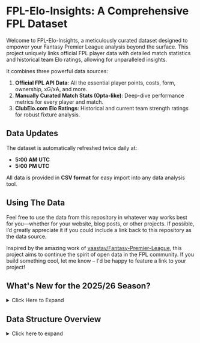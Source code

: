 # FPL-Elo-Insights: A Comprehensive FPL Dataset

Welcome to FPL-Elo-Insights, a meticulously curated dataset designed to empower your Fantasy Premier League analysis beyond the surface. This project uniquely links official FPL player data with detailed match statistics and historical team Elo ratings, allowing for unparalleled insights.

It combines three powerful data sources:
1.  **Official FPL API Data**: All the essential player points, costs, form, ownership, xG/xA, and more.
2.  **Manually Curated Match Stats (Opta-like)**: Deep-dive performance metrics for every player and match.
3.  **ClubElo.com Elo Ratings**: Historical and current team strength ratings for robust fixture analysis.

## Data Updates

The dataset is automatically refreshed twice daily at:
- **5:00 AM UTC**
- **5:00 PM UTC**

All data is provided in **CSV format** for easy import into any data analysis tool.

## Using The Data
Feel free to use the data from this repository in whatever way works best for you—whether for your website, blog posts, or other projects. If possible, I’d greatly appreciate it if you could include a link back to this repository as the data source.

Inspired by the amazing work of [vaastav/Fantasy-Premier-League](https://github.com/vaastav/Fantasy-Premier-League), this project aims to continue the spirit of open data in the FPL community. If you build something cool, let me know – I'd be happy to feature a link to your project!
</details>

## What's New for the 2025/26 Season?

<details>
<summary>Click Here to Expand</summary>

## player_gameweek_stats 
This table is auto-generated to provide discrete, analysis-ready stats for a single gameweek. It solves the problem of cumulative data in the playerstats table.
For example, the goals_scored column in this file shows the goals a player scored only in that gameweek, not their season total. It is the recommended source for analyzing week-by-week player performance.
It contains three types of data:
Calculated Performance Stats: Columns like goals_scored, assists, bonus, bps, minutes, etc., are calculated by subtracting the previous gameweek's total from the current one.
Gameweek-Specific Stats: Columns like event_points are taken directly as they already represent the single gameweek.
Snapshot Stats: Columns like now_cost, selected_by_percent, and form represent the player's status at the deadline of that gameweek.
This file uses the same column structure as playerstats for consistency.
Links:
id links to the player_id in the players table.

This season, FPL-Elo-Insights is taking a massive leap forward, pushing beyond what inspired this project to deliver an even richer analytical experience.

### 🏆 Expanded Tournament Coverage Synced to FPL Players
This is the big one! The dataset now includes data from all major competitions, including **pre-season friendlies (which are spotty at best), domestic cups (FA Cup, League Cup), and all European competitions (Champions League, Europa League, Conference League).**

Crucially, this vast new data is directly linked to your FPL player IDs, allowing you to seamlessly track how players perform across all competitions and see how it might impact their FPL potential. No more guessing how pre-season form or European fatigue could influence your picks!

### 🛡️ Enhanced Defensive & Midfield Metrics (CBIT)
Following the new FPL rules that reward defensive contributions, I've integrated **Clearances, Blocks, Interceptions, and Tackles (CBIT)** for every player in every match. This means you can now:
*   Identify defensive gems who might rack up points under the new FPL rules.
*   Analyze how effectively players contribute defensively beyond just clean sheets.
*   Spot differentials in midfield and defense who excel in these often-overlooked areas.

### 📂 New & Improved Data Structure
The data is now organized into a more intuitive structure to make analysis easier than ever. You can access data sliced in different ways depending on your needs.

</details>

## Data Structure Overview
<details>
<summary>Click here to expand</summary>

The data for each season is organized within a dedicated directory, such as `data/2025-2026/`. The structure is designed to provide both high-level summaries and granular, point-in-time snapshots.

### 1. Master Files (Season-Level Data)

These files are located at the root of the season's directory (e.g., `data/2025-2026/`) and contain the most current, aggregated data for the entire season.

*   **Location**: `/data/{season}/`
*   **Description**: The primary, always-up-to-date data files.
*   **Files**:
    *   `players.csv`: A comprehensive list of all players for the season.
    *   `teams.csv`: Details for all teams participating in the season.
    *   `playerstats.csv`: Aggregated season-total statistics for every player.
    *   `gameweek_summaries.csv`: A summary of key events and data for each gameweek.

### 2. By Gameweek (Gameweek-Specific Snapshots)

This directory contains snapshots of the data as it appeared at the end of each specific gameweek. This is useful for historical analysis or replaying a specific point in the season.

*   **Location**: `/data/{season}/By Gameweek/GW{x}/`
*   **Description**: A complete data snapshot for a given gameweek (`GW`).
*   **Files**:
    *   `fixtures.csv`: All scheduled fixtures relevant to that gameweek.
    *   `matches.csv`: Detailed results and data for all matches played up to that gameweek.
    *   `players.csv`: The state of the players list at the end of the gameweek.
    *   `teams.csv`: The state of the teams list at the end of the gameweek.
    *   `playerstats.csv`: Cumulative player statistics up to that gameweek.
    *   `playermatchstats.csv`: Individual player performance for each match within that gameweek.
    *   `player_gameweek_stats.csv`: A summary of each player's performance specifically for that gameweek.

### 3. By Tournament (Tournament-Specific Data)

This section isolates the data for each individual tournament, providing a self-contained view of all relevant matches, players, and stats for that competition.

*   **Location**: `/data/{season}/By Tournament/{tournament_name}/GW{x}/`
*   **Description**: Data filtered to include only information relevant to a specific tournament (e.g., `Premier League`, `EFL Cup`). The data is further organized by the gameweek in which the tournament's matches occurred.
*   **Files**: The file structure within each tournament's gameweek folder is identical to the main "By Gameweek" snapshots, but it only contains data related to that specific tournament.

## Data Tables Explained

<details>
<summary>Click Here to Expand</summary>

### `matches`

This table contains comprehensive match-level data for all **finished** games.

*   `gameweek`: The gameweek of the match.
*   `kickoff_time`: The date and time of the match kickoff.
*   `home_team`, `away_team`: IDs of the home and away teams (referencing the `teams` table).
*   `home_team_elo`, `away_team_elo`: Elo ratings of the home and away teams at the time of the match.
*   `home_score`, `away_score`: The final score of the match.
*   `finished`: Boolean indicating whether the match has finished.
*   `match_id`: A unique identifier for each match.
*   `home_possession`, `away_possession`: Percentage of possession for each team.
*   `home_expected_goals_xg`, `away_expected_goals_xg`: Expected goals for each team.
*   `home_total_shots`, `away_total_shots`: Total shots taken by each team.
*   `home_shots_on_target`, `away_shots_on_target`: Shots on target for each team.
*   `home_big_chances`, `away_big_chances`: Big chances created by each team.
*   `home_big_chances_missed`, `away_big_chances_missed`: Big chances missed by each team.
*   `home_accurate_passes`, `away_accurate_passes`: Number of accurate passes for each team.
*   `home_accurate_passes_pct`, `away_accurate_passes_pct`: Percentage of accurate passes for each team.
*   `home_fouls_committed`, `away_fouls_committed`: Fouls committed by each team.
*   `home_corners`, `away_corners`: Corners won by each team.
*   `home_xg_open_play`, `away_xg_open_play`: Expected goals from open play for each team.
*   `home_xg_set_play`, `away_xg_set_play`: Expected goals from set plays for each team.
*   `home_non_penalty_xg`, `away_non_penalty_xg`: Non-penalty expected goals for each team.
*   `home_xg_on_target_xgot`, `away_xg_on_target_xgot`: Expected goals on target for each team.
*   `home_shots_off_target`, `away_shots_off_target`: Shots off target for each team.
*   `home_blocked_shots`, `away_blocked_shots`: Blocked shots for each team.
*   `home_hit_woodwork`, `away_hit_woodwork`: Times each team hit the woodwork.
*   `home_shots_inside_box`, `away_shots_inside_box`: Shots taken inside the box by each team.
*   `home_shots_outside_box`, `away_shots_outside_box`: Shots taken outside the box by each team.
*   `home_passes`, `away_passes`: Total passes made by each team.
*   `home_own_half`, `away_own_half`: Passes made in each team's own half.
*   `home_opposition_half`, `away_opposition_half`: Passes made in the opposition's half for each team.
*   `home_accurate_long_balls`, `away_accurate_long_balls`: Accurate long balls made by each team.
*   `home_accurate_long_balls_pct`, `away_accurate_long_balls_pct`: Percentage of accurate long balls for each team.
*   `home_accurate_crosses`, `away_accurate_crosses`: Accurate crosses made by each team.
*   `home_accurate_crosses_pct`, `away_accurate_crosses_pct`: Percentage of accurate crosses for each team.
*   `home_throws`, `away_throws`: Throw-ins taken by each team.
*   `home_touches_in_opposition_box`, `away_touches_in_opposition_box`: Touches in the opposition box for each team.
*   `home_offsides`, `away_offsides`: Offsides for each team.
*   `home_yellow_cards`, `away_yellow_cards`: Yellow cards for each team.
*   `home_red_cards`, `away_red_cards`: Red cards for each team.
*   `home_tackles_won`, `away_tackles_won`: Tackles won by each team.
*   `home_tackles_won_pct`, `away_tackles_won_pct`: Percentage of tackles won by each team.
*   `home_interceptions`, `away_interceptions`: Interceptions made by each team.
*   `home_blocks`, `away_blocks`: Blocks made by each team.
*   `home_clearances`, `away_clearances`: Clearances made by each team.
*   `home_keeper_saves`, `away_keeper_saves`: Saves made by each team's goalkeeper.
*   `home_duels_won`, `away_duels_won`: Duels won by each team.
*   `home_ground_duels_won`, `away_ground_duels_won`: Ground duels won by each team.
*   `home_ground_duels_won_pct`, `away_ground_duels_won_pct`: Percentage of ground duels won by each team.
*   `home_aerial_duels_won`, `away_aerial_duels_won`: Aerial duels won by each team.
*   `home_aerial_duels_won_pct`, `away_aerial_duels_won_pct`: Percentage of aerial duels won by each team.
*   `home_successful_dribbles`, `away_successful_dribbles`: Successful dribbles made by each team.
*   `home_successful_dribbles_pct`, `away_successful_dribbles_pct`: Percentage of successful dribbles for each team.
*   `stats_processed`: Boolean indicating whether the match statistics have been processed.
*   `player_stats_processed`: Boolean indicating whether the player statistics for the match have been processed.

**Links:**
*   `home_team` and `away_team` link to the `id` column in the `teams` table.
*   `match_id` links to the `match_id` column in the `playermatchstats` table.

---

### `fixtures`

This table contains data for **upcoming** games. It follows the exact same structure as the `matches` table, but the statistical columns (like scores, possession, xG, etc.) will be empty until the match is played and the data is processed.

---

### `playermatchstats` 

This table provides detailed player-level statistics for each match, now including enhanced defensive and contextual metrics.

*   `player_id`: The ID of the player (referencing the `players` table).
*   `match_id`: The ID of the match (referencing the `matches` table).
*   `start_min`: The minute the player entered the pitch (0 for starters).
*   `finish_min`: The minute the player left the pitch (or the final minute of the match if they played the full game).
*   `minutes_played`: Minutes played by the player in the match.
*   `goals`: Goals scored by the player.
*   `assists`: Assists by the player.
*   `penalties_scored`: Number of penalties scored by the player.
*   `penalties_missed`: Number of penalties missed by the player.
*   `total_shots`: Total shots taken by the player.
*   `xg`: Expected goals for the player.
*   `xa`: Expected assists for the player.
*   `xgot`: Expected goals on target for the player.
*   `shots_on_target`: Shots on target by the player.
*   `successful_dribbles`: Successful dribbles by the player.
*   `successful_dribbles_percent`: Percentage of successful dribbles by the player.
*   `big_chances_missed`: Big chances missed by the player.
*   `touches`: Total touches by the player.
*   `touches_opposition_box`: Touches in the opposition box by the player.
*   `accurate_passes`: Accurate passes made by the player.
*   `accurate_passes_percent`: Percentage of accurate passes by the player.
*   `chances_created`: Chances created by the player.
*   `final_third_passes`: Passes into the final third by the player.
*   `accurate_crosses`: Accurate crosses by the player.
*   `accurate_crosses_percent`: Percentage of accurate crosses by the player.
*   `accurate_long_balls`: Accurate long balls by the player.
*   `accurate_long_balls_percent`: Percentage of accurate long balls by the player.
*   `tackles`: Total number of tackles attempted by the player.
*   `tackles_won`: Tackles won by the player.
*   `tackles_won_percent`: Percentage of tackles won by the player.
*   `interceptions`: Interceptions by the player.
*   `recoveries`: Ball recoveries by the player.
*   `blocks`: Blocks by the player.
*   `clearances`: Clearances by the player.
*   `headed_clearances`: Headed clearances by the player.
*   `dribbled_past`: Times the player was dribbled past.
*   `duels_won`: Duels won by the player.
*   `duels_lost`: Duels lost by the player.
*   `ground_duels_won`: Ground duels won by the player.
*   `ground_duels_won_percent`: Percentage of ground duels won by the player.
*   `aerial_duels_won`: Aerial duels won by the player.
*   `aerial_duels_won_percent`: Percentage of aerial duels won by the player.
*   `was_fouled`: Times the player was fouled.
*   `fouls_committed`: Fouls committed by the player.
*   `offsides`: Number of times the player was caught offside.
*   `saves`: Saves made by the player (typically for goalkeepers).
*   `goals_conceded`: Goals conceded by the player's team (for all positions).
*   `team_goals_conceded`: Total goals conceded by the player's team only while the player was on the pitch.
*   `xgot_faced`: Expected goals on target faced by the player (typically for goalkeepers).
*   `goals_prevented`: Goals prevented by the player (typically for goalkeepers).
*   `sweeper_actions`: Sweeper actions performed by the player (typically for goalkeepers).
*   `high_claim`: Number of high claims by a goalkeeper.
*   `gk_accurate_passes`: Accurate passes made by the goalkeeper.
*   `gk_accurate_long_balls`: Accurate long balls made by the goalkeeper.

**Links:**
*   `player_id` links to the `player_id` column in the `players` table.
*   `match_id` links to the `match_id` column in the `matches` table.

---

### `players`

This table contains basic information about each player from the FPL API.

*   `player_code`: The unique code for the player in the FPL API.
*   `player_id`: A unique identifier for each player within this dataset.
*   `first_name`: The player's first name.
*   `second_name`: The player's second name.
*   `web_name`: The player's name as it appears on the FPL website.
*   `team_code`: The FPL code for the player's team.
*   `position`: The player's position (GKP, DEF, MID, FWD).

**Links:**
*   `player_id` links to the `player_id` column in the `playermatchstats` and `playerstats` tables.

---

### `playerstats` This is the equivalent of FPL API Data

This table stores a wide range of FPL player statistics, updated per gameweek.

*   `id`: The ID of the player (referencing `player_id` in the `players` table).
*   `first_name`, `second_name`, `web_name`: The player's names.
*   `status`: The player's availability status (e.g., 'a' for available, 'i' for injured).
*   `news`: Injury or suspension information.
*   `news_added`: Timestamp for when the news was added.
*   `chance_of_playing_next_round`: The player's chance of playing in the next round (%).
*   `chance_of_playing_this_round`: The player's chance of playing in the current round (%).
*   `now_cost`: The player's current cost in the FPL game.
*   `now_cost_rank`, `now_cost_rank_type`: The player's cost rank overall and by position.
*   `cost_change_event`, `cost_change_event_fall`: Price change in the current gameweek.
*   `cost_change_start`, `cost_change_start_fall`: Price change since the start of the season.
*   `selected_by_percent`: The percentage of FPL managers who have selected the player.
*   `selected_rank`, `selected_rank_type`: The player's rank based on selection percentage overall and by position.
*   `total_points`: The player's total FPL points for the season.
*   `event_points`: The player's FPL points for the current gameweek.
*   `points_per_game`: The player's average FPL points per game.
*   `points_per_game_rank`, `points_per_game_rank_type`: The player's rank based on average points per game overall and by position.
*   `minutes`: Total minutes played in the season.
*   `goals_scored`: Total goals scored.
*   `assists`: Total assists.
*   `clean_sheets`: Total clean sheets.
*   `goals_conceded`: Total goals conceded.
*   `own_goals`: Total own goals.
*   `penalties_saved`: Total penalties saved.
*   `penalties_missed`: Total penalties missed.
*   `yellow_cards`: Total yellow cards.
*   `red_cards`: Total red cards.
*   `saves`: Total saves.
*   `starts`: Total matches started.
*   `bonus`: Total bonus points.
*   `bps`: Total Bonus Points System score.
*   `form`: The player's recent form score.
*   `form_rank`, `form_rank_type`: The player's form rank overall and by position.
*   `value_form`: A measure of the player's value based on recent form and cost.
*   `value_season`: A measure of the player's value based on season performance and cost.
*   `dreamteam_count`: The number of times the player has been in the FPL Dream Team.
*   `transfers_in`, `transfers_in_event`: Total and gameweek transfers in.
*   `transfers_out`, `transfers_out_event`: Total and gameweek transfers out.
*   `ep_next`, `ep_this`: Expected points for the next and current gameweek.
*   `expected_goals`, `expected_assists`, `expected_goal_involvements`, `expected_goals_conceded`: Expected performance metrics for the season.
*   `expected_goals_per_90`, `expected_assists_per_90`, `expected_goal_involvements_per_90`, `expected_goals_conceded_per_90`: The same metrics, but normalized per 90 minutes.
*   `influence`, `creativity`, `threat`, `ict_index`: FPL's proprietary metrics for player performance.
*   `influence_rank`, `influence_rank_type`, `creativity_rank`, `creativity_rank_type`, `threat_rank`, `threat_rank_type`, `ict_index_rank`, `ict_index_rank_type`: Ranks for the ICT metrics.
*   `corners_and_indirect_freekicks_order`, `direct_freekicks_order`, `penalties_order`: Player's rank for taking set pieces.
*   `corners_and_indirect_freekicks_text`, `direct_freekicks_text`, `penalties_text`: Descriptive text about set-piece duties.
*   `defensive_contribution`, `defensive_contribution_per_90`: Defensive action metrics.
*   `saves_per_90`, `clean_sheets_per_90`, `goals_conceded_per_90`, `starts_per_90`: Performance metrics normalized per 90 minutes.
*   `gw`: The gameweek these stats apply to.

**Links:**
*   `id` links to the `player_id` in the `players` table.

---

### `gameweeks` (This wont show up untill GW 2)

This table stores a snapshot of data for every gameweek in the season, sourced from the FPL API.

*   `id`: The gameweek number (1-38).
*   `name`: The name of the gameweek (e.g., "Gameweek 1").
*   `deadline_time`: The official FPL deadline for the gameweek.
*   `deadline_time_epoch`: The deadline time in Unix epoch format.
*   `deadline_time_game_offset`: Game deadline time offset in hours.
*   `average_entry_score`: The average FPL score for all managers in that gameweek.
*   `highest_score`: The highest score achieved by any manager in that gameweek.
*   `finished`: Boolean indicating if the gameweek has finished.
*   `is_previous`, `is_current`, `is_next`: Booleans indicating the status of the gameweek relative to the current time.
*   `chip_plays`: A JSON object detailing the number of times each chip (e.g., wildcard, freehit) was played.
*   `most_selected`: The player ID of the most selected player for that gameweek.
*   `most_transferred_in`: The player ID of the most transferred-in player.
*   `most_captained`: The player ID of the most captained player.
*   `most_vice_captained`: The player ID of the most vice-captained player.
*   `top_element`: The player ID of the top-scoring player of the gameweek.
*   `top_element_info`: A JSON object with the points and ID of the top player.
*   `transfers_made`: The total number of transfers made in that gameweek.
*   `cup_leagues_created`: Boolean indicating if cup leagues were created.
*   `h2h_ko_matches_created`: Boolean indicating if head-to-head knockout matches were created.

**Links:**
*   Player-related columns like `most_selected` link to the `id` in the `playerstats` table.

---

### `teams`

This table contains information about each team from the FPL API.

*   `code`: The team's unique code in the FPL API.
*   `id`: A unique identifier for each team within this dataset.
*   `name`: The full name of the team.
*   `short_name`: The short name (abbreviation) of the team.
*   `strength`: Overall team strength (FPL rating).
*   `strength_overall_home`, `strength_overall_away`: Overall team strength at home vs. away.
*   `strength_attack_home`, `strength_attack_away`: Attacking strength at home vs. away.
*   `strength_defence_home`, `strength_defence_away`: Defensive strength at home vs. away.
*   `pulse_id`: The team's ID on Pulse Live (a sports data provider).
*   `elo`: The team's Elo rating from ClubElo.com.

**Links:**
*   `id` links to `home_team` and `away_team` in the `matches` and `fixtures` tables.


</details>
